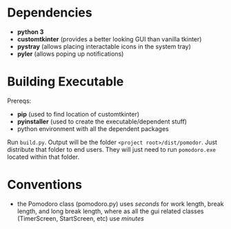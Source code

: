 # Dependencies
- **python 3**
- **customtkinter** (provides a better looking GUI than vanilla tkinter)
- **pystray** (allows placing interactable icons in the system tray)
- **pyler** (allows poping up notifications)

# Building Executable
Prereqs:
- **pip** (used to find location of customtkinter)
- **pyinstaller** (used to create the executable/dependent stuff)
- python environment with all the dependent packages

Run `build.py`. Output will be the folder `<project root>/dist/pomodor`. Just distribute that folder to end users. They will just need to run `pomodoro.exe` located within that folder.

# Conventions
- the Pomodoro class (pomodoro.py) uses *seconds* for work length, break length, and long break length, where as all the gui related classes (TimerScreen, StartScreen, etc) use *minutes*